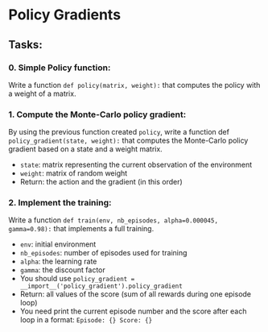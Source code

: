 # Policy Gradients

## Tasks:

### 0. Simple Policy function:
Write a function ``def policy(matrix, weight):`` that computes the policy with a weight of a matrix.

### 1. Compute the Monte-Carlo policy gradient:
By using the previous function created ``policy``, write a function def ``policy_gradient(state, weight):`` that computes the Monte-Carlo policy gradient based on a state and a weight matrix.

- ``state``: matrix representing the current observation of the environment
- ``weight``: matrix of random weight
- Return: the action and the gradient (in this order)

### 2. Implement the training:
Write a function ``def train(env, nb_episodes, alpha=0.000045, gamma=0.98):`` that implements a full training.

- ``env``: initial environment
- ``nb_episodes``: number of episodes used for training
- ``alpha``: the learning rate
- ``gamma``: the discount factor
- You should use ``policy_gradient = __import__('policy_gradient').policy_gradient``
- Return: all values of the score (sum of all rewards during one episode loop)
- You need print the current episode number and the score after each loop in a format: ``Episode: {} Score: {}``

###
